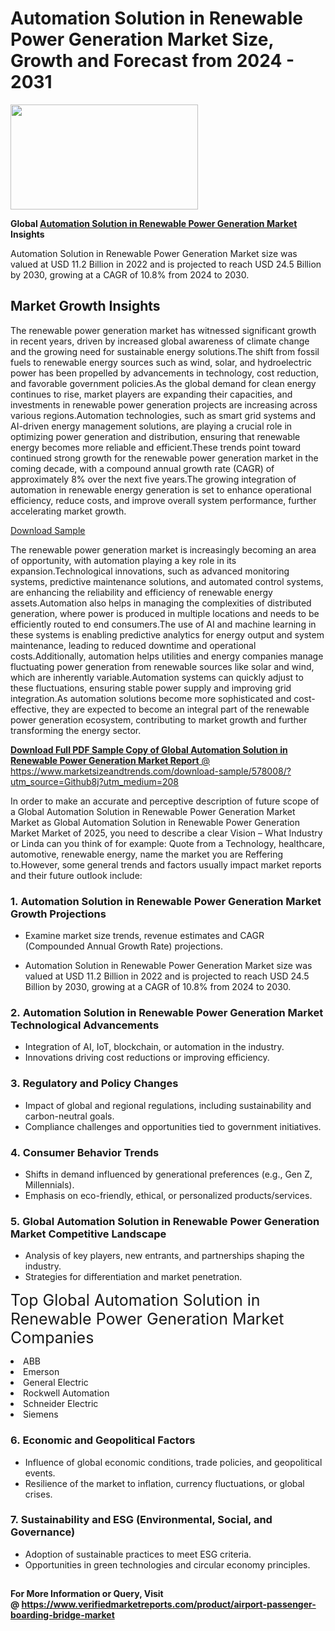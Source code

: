 <H1>Automation Solution in Renewable Power Generation Market Size, Growth and Forecast from 2024 - 2031</H1><img class="aligncenter size-medium wp-image-584254" src="https://thirdeyenews.in/wp-content/uploads/2024/09/Global-Market-Research-300x168.jpeg" alt="" width="300" height="168" /><p><strong>Global&nbsp;<a href="https://www.marketsizeandtrends.com/download-sample/578008/?utm_source=Github8j?utm_medium=208">Automation Solution in Renewable Power Generation Market</a> Insights</strong></p><p>Automation Solution in Renewable Power Generation Market size was valued at USD 11.2 Billion in 2022 and is projected to reach USD 24.5 Billion by 2030, growing at a CAGR of 10.8% from 2024 to 2030.</p><p><h2>Market Growth Insights</h2> <p>The renewable power generation market has witnessed significant growth in recent years, driven by increased global awareness of climate change and the growing need for sustainable energy solutions.The shift from fossil fuels to renewable energy sources such as wind, solar, and hydroelectric power has been propelled by advancements in technology, cost reduction, and favorable government policies.As the global demand for clean energy continues to rise, market players are expanding their capacities, and investments in renewable power generation projects are increasing across various regions.Automation technologies, such as smart grid systems and AI-driven energy management solutions, are playing a crucial role in optimizing power generation and distribution, ensuring that renewable energy becomes more reliable and efficient.These trends point toward continued strong growth for the renewable power generation market in the coming decade, with a compound annual growth rate (CAGR) of approximately 8% over the next five years.The growing integration of automation in renewable energy generation is set to enhance operational efficiency, reduce costs, and improve overall system performance, further accelerating market growth.</p> <p><a href="#">Download Sample</a></p> <p>The renewable power generation market is increasingly becoming an area of opportunity, with automation playing a key role in its expansion.Technological innovations, such as advanced monitoring systems, predictive maintenance solutions, and automated control systems, are enhancing the reliability and efficiency of renewable energy assets.Automation also helps in managing the complexities of distributed generation, where power is produced in multiple locations and needs to be efficiently routed to end consumers.The use of AI and machine learning in these systems is enabling predictive analytics for energy output and system maintenance, leading to reduced downtime and operational costs.Additionally, automation helps utilities and energy companies manage fluctuating power generation from renewable sources like solar and wind, which are inherently variable.Automation systems can quickly adjust to these fluctuations, ensuring stable power supply and improving grid integration.As automation solutions become more sophisticated and cost-effective, they are expected to become an integral part of the renewable power generation ecosystem, contributing to market growth and further transforming the energy sector.</p> <p><a href="#"></p><p><span class=""><strong>Download Full PDF Sample Copy of Global Automation Solution in Renewable Power Generation Market Report</strong> @ <a href="https://www.marketsizeandtrends.com/download-sample/578008/?utm_source=Github8j?utm_medium=208" target="_blank">https://www.marketsizeandtrends.com/download-sample/578008/?utm_source=Github8j?utm_medium=208</a></span></p><p>In order to make an accurate and perceptive description of future scope of a Global&nbsp;Automation Solution in Renewable Power Generation Market Market as Global&nbsp;Automation Solution in Renewable Power Generation Market Market of 2025, you need to describe a clear Vision &ndash; What Industry or Linda can you think of for example: Quote from a Technology, healthcare, automotive, renewable energy, name the market you are Reffering to.However, some general trends and factors usually impact market reports and their future outlook include:</p><h3>1.&nbsp;<strong>Automation Solution in Renewable Power Generation Market Growth Projections</strong></h3><ul><li>Examine market size trends, revenue estimates and CAGR (Compounded Annual Growth Rate) projections.</li><li><p>Automation Solution in Renewable Power Generation Market size was valued at USD 11.2 Billion in 2022 and is projected to reach USD 24.5 Billion by 2030, growing at a CAGR of 10.8% from 2024 to 2030.</p></li></ul><h3>2.&nbsp;<strong>Automation Solution in Renewable Power Generation Market Technological Advancements</strong></h3><ul><li>Integration of AI, IoT, blockchain, or automation in the industry.</li><li>Innovations driving cost reductions or improving efficiency.</li></ul><h3>3.&nbsp;<strong>Regulatory and Policy Changes</strong></h3><ul><li>Impact of global and regional regulations, including sustainability and carbon-neutral goals.</li><li>Compliance challenges and opportunities tied to government initiatives.</li></ul><h3>4.&nbsp;<strong>Consumer Behavior Trends</strong></h3><ul><li>Shifts in demand influenced by generational preferences (e.g., Gen Z, Millennials).</li><li>Emphasis on eco-friendly, ethical, or personalized products/services.</li></ul><h3>5.&nbsp;<strong>Global Automation Solution in Renewable Power Generation Market Competitive Landscape</strong></h3><ul><li>Analysis of key players, new entrants, and partnerships shaping the industry.</li><li>Strategies for differentiation and market penetration.</li></ul><p data-pm-slice="1 1 []"><span style="color: inherit; font-family: inherit; font-size: 25px;">Top Global Automation Solution in Renewable Power Generation Market Companies</span></p><div class="" data-test-id=""><p><li>ABB</li><li> Emerson</li><li> General Electric</li><li> Rockwell Automation</li><li> Schneider Electric</li><li> Siemens</li></p></div><h3>6.&nbsp;<strong>Economic and Geopolitical Factors</strong></h3><ul><li>Influence of global economic conditions, trade policies, and geopolitical events.</li><li>Resilience of the market to inflation, currency fluctuations, or global crises.</li></ul><h3>7.&nbsp;<strong>Sustainability and ESG (Environmental, Social, and Governance)</strong></h3><ul><li>Adoption of sustainable practices to meet ESG criteria.</li><li>Opportunities in green technologies and circular economy principles.</li></ul><h2><strong style="font-size: 14px;">For More Information or Query, Visit @&nbsp;</strong><a style="background-color: #ffffff; font-size: 14px;" href="https://www.marketsizeandtrends.com/report/automation-solution-in-renewable-power-generation-market/" target="_blank">https://www.verifiedmarketreports.com/product/airport-passenger-boarding-bridge-market</a></h2>